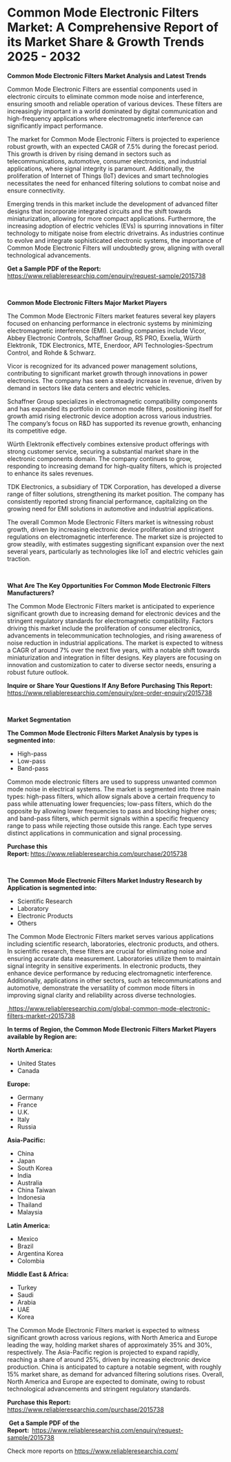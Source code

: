 <p><h1>Common Mode Electronic Filters Market: A Comprehensive Report of its Market Share & Growth Trends 2025 - 2032</h1></p><p><strong>Common Mode Electronic Filters Market Analysis and Latest Trends</strong></p>
<p><p>Common Mode Electronic Filters are essential components used in electronic circuits to eliminate common mode noise and interference, ensuring smooth and reliable operation of various devices. These filters are increasingly important in a world dominated by digital communication and high-frequency applications where electromagnetic interference can significantly impact performance.</p><p>The market for Common Mode Electronic Filters is projected to experience robust growth, with an expected CAGR of 7.5% during the forecast period. This growth is driven by rising demand in sectors such as telecommunications, automotive, consumer electronics, and industrial applications, where signal integrity is paramount. Additionally, the proliferation of Internet of Things (IoT) devices and smart technologies necessitates the need for enhanced filtering solutions to combat noise and ensure connectivity.</p><p>Emerging trends in this market include the development of advanced filter designs that incorporate integrated circuits and the shift towards miniaturization, allowing for more compact applications. Furthermore, the increasing adoption of electric vehicles (EVs) is spurring innovations in filter technology to mitigate noise from electric drivetrains. As industries continue to evolve and integrate sophisticated electronic systems, the importance of Common Mode Electronic Filters will undoubtedly grow, aligning with overall technological advancements.</p></p>
<p><strong>Get a Sample PDF of the Report:&nbsp;</strong> <a href="https://www.reliableresearchiq.com/enquiry/request-sample/2015738?utm_campaign=3519&utm_medium=2&utm_source=Github&utm_content=ia&utm_term=29032025&utm_id=common-mode-electronic-filters">https://www.reliableresearchiq.com/enquiry/request-sample/2015738</a></p>
<p>&nbsp;</p>
<p><strong>Common Mode Electronic Filters Major Market Players</strong></p>
<p><p>The Common Mode Electronic Filters market features several key players focused on enhancing performance in electronic systems by minimizing electromagnetic interference (EMI). Leading companies include Vicor, Abbey Electronic Controls, Schaffner Group, RS PRO, Exxelia, Würth Elektronik, TDK Electronics, MTE, Enerdoor, API Technologies-Spectrum Control, and Rohde & Schwarz.</p><p>Vicor is recognized for its advanced power management solutions, contributing to significant market growth through innovations in power electronics. The company has seen a steady increase in revenue, driven by demand in sectors like data centers and electric vehicles.</p><p>Schaffner Group specializes in electromagnetic compatibility components and has expanded its portfolio in common mode filters, positioning itself for growth amid rising electronic device adoption across various industries. The company’s focus on R&D has supported its revenue growth, enhancing its competitive edge.</p><p>Würth Elektronik effectively combines extensive product offerings with strong customer service, securing a substantial market share in the electronic components domain. The company continues to grow, responding to increasing demand for high-quality filters, which is projected to enhance its sales revenues.</p><p>TDK Electronics, a subsidiary of TDK Corporation, has developed a diverse range of filter solutions, strengthening its market position. The company has consistently reported strong financial performance, capitalizing on the growing need for EMI solutions in automotive and industrial applications.</p><p>The overall Common Mode Electronic Filters market is witnessing robust growth, driven by increasing electronic device proliferation and stringent regulations on electromagnetic interference. The market size is projected to grow steadily, with estimates suggesting significant expansion over the next several years, particularly as technologies like IoT and electric vehicles gain traction.</p></p>
<p>&nbsp;</p>
<p><strong>What Are The Key Opportunities For Common Mode Electronic Filters Manufacturers?</strong></p>
<p><p>The Common Mode Electronic Filters market is anticipated to experience significant growth due to increasing demand for electronic devices and the stringent regulatory standards for electromagnetic compatibility. Factors driving this market include the proliferation of consumer electronics, advancements in telecommunication technologies, and rising awareness of noise reduction in industrial applications. The market is expected to witness a CAGR of around 7% over the next five years, with a notable shift towards miniaturization and integration in filter designs. Key players are focusing on innovation and customization to cater to diverse sector needs, ensuring a robust future outlook.</p></p>
<p><strong>Inquire or Share Your Questions If Any Before Purchasing This Report:</strong> <a href="https://www.reliableresearchiq.com/enquiry/pre-order-enquiry/2015738?utm_campaign=3519&utm_medium=2&utm_source=Github&utm_content=ia&utm_term=29032025&utm_id=common-mode-electronic-filters">https://www.reliableresearchiq.com/enquiry/pre-order-enquiry/2015738</a></p>
<p>&nbsp;</p>
<p><strong>Market Segmentation</strong></p>
<p><strong>The Common Mode Electronic Filters Market Analysis by types is segmented into:</strong></p>
<p><ul><li>High-pass</li><li>Low-pass</li><li>Band-pass</li></ul></p>
<p><p>Common mode electronic filters are used to suppress unwanted common mode noise in electrical systems. The market is segmented into three main types: high-pass filters, which allow signals above a certain frequency to pass while attenuating lower frequencies; low-pass filters, which do the opposite by allowing lower frequencies to pass and blocking higher ones; and band-pass filters, which permit signals within a specific frequency range to pass while rejecting those outside this range. Each type serves distinct applications in communication and signal processing.</p></p>
<p><strong>Purchase this Report:&nbsp;</strong><a href="https://www.reliableresearchiq.com/purchase/2015738?utm_campaign=3519&utm_medium=2&utm_source=Github&utm_content=ia&utm_term=29032025&utm_id=common-mode-electronic-filters">https://www.reliableresearchiq.com/purchase/2015738</a></p>
<p>&nbsp;</p>
<p><strong>The Common Mode Electronic Filters Market Industry Research by Application is segmented into:</strong></p>
<p><ul><li>Scientific Research</li><li>Laboratory</li><li>Electronic Products</li><li>Others</li></ul></p>
<p><p>The Common Mode Electronic Filters market serves various applications including scientific research, laboratories, electronic products, and others. In scientific research, these filters are crucial for eliminating noise and ensuring accurate data measurement. Laboratories utilize them to maintain signal integrity in sensitive experiments. In electronic products, they enhance device performance by reducing electromagnetic interference. Additionally, applications in other sectors, such as telecommunications and automotive, demonstrate the versatility of common mode filters in improving signal clarity and reliability across diverse technologies.</p></p>
<p><a href="https://www.reliableresearchiq.com/global-common-mode-electronic-filters-market-r2015738?utm_campaign=3519&utm_medium=2&utm_source=Github&utm_content=ia&utm_term=29032025&utm_id=common-mode-electronic-filters">&nbsp;https://www.reliableresearchiq.com/global-common-mode-electronic-filters-market-r2015738</a></p>
<p><strong>In terms of Region, the Common Mode Electronic Filters Market Players available by Region are:</strong></p>
<p>
    <p> <strong> North America: </strong>
        <ul>
            <li>United States</li>
            <li>Canada</li>
        </ul>
        </p> 
    <p> <strong> Europe: </strong>
        <ul>
            <li>Germany</li>
            <li>France</li>
            <li>U.K.</li>
            <li>Italy</li>
            <li>Russia</li>
        </ul>
        </p> 
    <p> <strong> Asia-Pacific: </strong>
        <ul>
            <li>China</li>
            <li>Japan</li>
            <li>South Korea</li>
            <li>India</li>
            <li>Australia</li>
            <li>China Taiwan</li>
            <li>Indonesia</li>
            <li>Thailand</li>
            <li>Malaysia</li>
        </ul>
        </p> 
    <p> <strong> Latin America: </strong>
        <ul>
            <li>Mexico</li>
            <li>Brazil</li>
            <li>Argentina Korea</li>
            <li>Colombia</li>
        </ul>
        </p> 
    <p> <strong> Middle East & Africa: </strong>
        <ul>
            <li>Turkey</li>
            <li>Saudi</li>
            <li>Arabia</li>
            <li>UAE</li>
            <li>Korea</li>
        </ul>
    </p>
    </p>
<p><p>The Common Mode Electronic Filters market is expected to witness significant growth across various regions, with North America and Europe leading the way, holding market shares of approximately 35% and 30%, respectively. The Asia-Pacific region is projected to expand rapidly, reaching a share of around 25%, driven by increasing electronic device production. China is anticipated to capture a notable segment, with roughly 15% market share, as demand for advanced filtering solutions rises. Overall, North America and Europe are expected to dominate, owing to robust technological advancements and stringent regulatory standards.</p></p>
<p><strong>Purchase this Report: </strong><a href="https://www.reliableresearchiq.com/purchase/2015738?utm_campaign=3519&utm_medium=2&utm_source=Github&utm_content=ia&utm_term=29032025&utm_id=common-mode-electronic-filters">https://www.reliableresearchiq.com/purchase/2015738</a></p>
<p>&nbsp;<strong>Get a Sample PDF of the Report:&nbsp;&nbsp;</strong><a href="https://www.reliableresearchiq.com/enquiry/request-sample/2015738?utm_campaign=3519&utm_medium=2&utm_source=Github&utm_content=ia&utm_term=29032025&utm_id=common-mode-electronic-filters">https://www.reliableresearchiq.com/enquiry/request-sample/2015738</a></p>
<p><strong></strong></p>
<p>Check more reports on <a href="https://www.reliableresearchiq.com/?utm_campaign=3519&utm_medium=2&utm_source=Github&utm_content=ia&utm_term=29032025&utm_id=common-mode-electronic-filters">https://www.reliableresearchiq.com/</a></p>